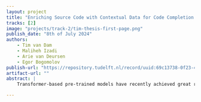 ```yaml
---
layout: project
title: "Enriching Source Code with Contextual Data for Code Completion Models"
tracks: [2]
image: "projects/track-2/tim-thesis-first-page.png"
publish_date: "8th of July 2024"
authors:
    - Tim van Dam
    - Maliheh Izadi
    - Arie van Deursen
    - Egor Bogomolov
publish-url: "https://repository.tudelft.nl/record/uuid:69c13738-0f23-42d5-845d-3312381e3b94"
artifact-url: ""
abstract: | 
    Transformer-based pre-trained models have recently achieved great results in solving many software engineering tasks including automatic code completion which is a staple in a developer’s toolkit. While many have striven to improve the code-understanding abilities of such models, the opposite – making the code easier to understand – has not been properly investigated. In this study, we aim to answer whether making code easier to understand through using contextual data improves the performance of pre-trained code language models for the task of code completion. We consider type annotations and comments as two common forms of additional contextual information that often help developers understand code better. For the experiments, we study code completion in two granularity levels; token and line completion and take three recent and large-scale language models for source code: UniXcoder, CodeGPT, and InCoder with five evaluation metrics. Finally, we perform the Wilcoxon Signed Rank test to gauge significance and measure the effect size. Contrary to our expectations, all models perform better if type annotations are removed (albeit the effect sizes are small). For comments, we find that the models perform better in the presence of multi-line comments (again with small effect sizes). Based on our observations, we recommend making proper design choices when training, fine-tuning, or simply selecting such models given the intended data and application. Better evaluations and multimodal techniques can also be further investigated to improve the practicality and accuracy of auto-completions.

---
```



